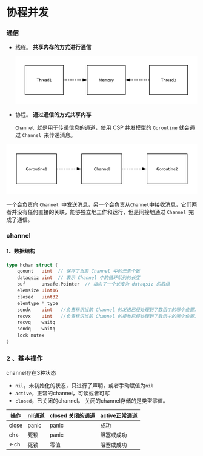 # 协程并发
### 通信

- 线程。    **共享内存的方式进行通信**

  ![](../image/dev/golang/Golang-Channel-Share-Memory.png)

- 协程。   **通过通信的方式共享内存**

  `Channel `就是用于传递信息的通道，使用 CSP 并发模型的 `Goroutine` 就会通过 `Channel `来传递消息。

![](../image/dev/golang/Golang-Channel-CSP.png)

一个会负责向 `Channel `中发送消息，另一个会负责从` Channel `中接收消息，它们两者并没有任何直接的关联，能够独立地工作和运行，但是间接地通过 `Channel `完成了通信。

### channel

#### 1、数据结构

```go
type hchan struct {
    qcount   uint  // 保存了当前 Channel 中的元素个数
    dataqsiz uint  // 表示 Channel 中的循环队列的长度
    buf      unsafe.Pointer  // 指向了一个长度为 dataqsiz 的数组
    elemsize uint16
    closed   uint32
    elemtype *_type
    sendx    uint   //负责标识当前 Channel 的发送已经处理到了数组中的哪个位置。
    recvx    uint   //负责标识当前 Channel 的接收已经处理到了数组中的哪个位置。
    recvq    waitq
    sendq    waitq
    lock mutex
}
```

### 2 、基本操作

channel存在3种状态

- `nil`，未初始化的状态，只进行了声明，或者手动赋值为`nil`
- `active`，正常的channel，可读或者可写
- `closed`，已关闭的channel。 关闭的channel存储的是类型零值。

| 操作  | nil通道 | closed 关闭的通道 | active正常通道 |
| ----- | ------- | ----------------- | -------------- |
| close | panic   | panic             | 成功           |
| ch<-  | 死锁    | panic             | 阻塞或成功     |
| <-ch  | 死锁    | 零值              | 阻塞或成功     |





